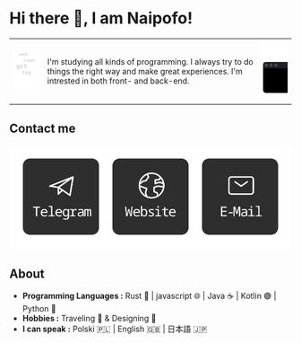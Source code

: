 # Hi there 👋,  I am Naipofo!

|   |   |   |
|---|---|---|
| <img src="https://raw.githubusercontent.com/naipofo/naipofo/master/keyvis1.svg" width="150px">  | I'm studying all kinds of programming. I always try to do things the right way and make great experiences. I'm intrested in both front- and back-end. | <img src="https://raw.githubusercontent.com/naipofo/naipofo/master/keyvis2.svg" width="150px"> |

## Contact me
<p align="center">
  <img src="https://raw.githubusercontent.com/naipofo/naipofo/master/links.svg">
</p>

## About
-  **Programming Languages :** Rust 🦀 | javascript 🌐 | Java ☕ | Kotlin 🟣 | Python 🐍
-  **Hobbies :** Traveling 🚌 & Designing 🎨
-  **I can speak :**  Polski 🇵🇱 |  English 🇬🇧 | 日本語 🇯🇵 
